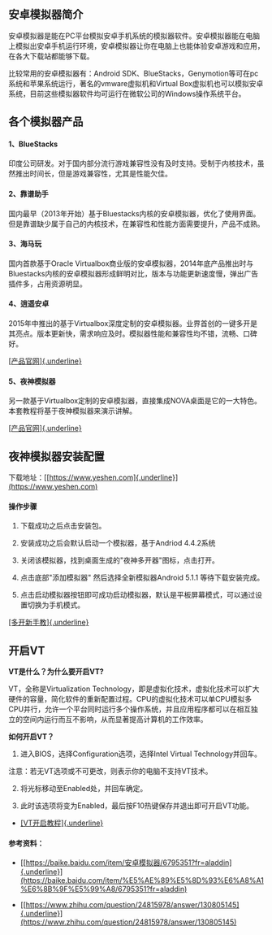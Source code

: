 安卓模拟器简介
--------------

安卓模拟器是能在PC平台模拟安卓手机系统的模拟器软件。安卓模拟器能在电脑上模拟出安卓手机运行环境，安卓模拟器让你在电脑上也能体验安卓游戏和应用，在各大下载站都能够下载。

比较常用的安卓模拟器有：Android
SDK、BlueStacks，Genymotion等可在pc系统和苹果系统运行，著名的vmware虚拟机和Virtual
Box虚拟机也可以模拟安卓系统，目前这些模拟器软件均可运行在微软公司的Windows操作系统平台。

各个模拟器产品
--------------

#### 1、BlueStacks

印度公司研发。对于国内部分流行游戏兼容性没有及时支持。受制于内核技术，虽然推出时间长，但是游戏兼容性，尤其是性能欠佳。

#### 2、靠谱助手

国内最早（2013年开始）基于Bluestacks内核的安卓模拟器，优化了使用界面。但是靠谱缺少属于自己的内核技术，在兼容性和性能方面需要提升，产品不成熟。

#### 3、海马玩

国内首款基于Oracle
Virtualbox商业版的安卓模拟器，2014年底产品推出时与Bluestacks内核的安卓模拟器形成鲜明对比，版本与功能更新速度慢，弹出广告插件多，占用资源明显。

#### 4、逍遥安卓

2015年中推出的基于Virtualbox深度定制的安卓模拟器。业界首创的一键多开是其亮点。版本更新快，需求响应及时。模拟器性能和兼容性均不错，流畅、口碑好。

[[产品官网]{.underline}](http://www.xyaz.cn)

#### 5、夜神模拟器

另一款基于Virtualbox定制的安卓模拟器，直接集成NOVA桌面是它的一大特色。本套教程将基于夜神模拟器来演示讲解。

[[产品官网]{.underline}](https://www.yeshen.com)

夜神模拟器安装配置
------------------

下载地址：[[https://www.yeshen.com]{.underline}](https://www.yeshen.com)

#### 操作步骤

1.  下载成功之后点击安装包。

2.  安装成功之后会默认启动一个模拟器，基于Andriod 4.4.2系统

3.  关闭该模拟器，找到桌面生成的"夜神多开器"图标，点击打开。

4.  点击底部"添加模拟器" 然后选择全新模拟器Android 5.1.1
    等待下载安装完成。

5.  点击启动模拟器按钮即可成功启动模拟器，默认是平板屏幕模式，可以通过设置切换为手机模式。

[[多开新手教]{.underline}](https://www.yeshen.com/faqs/H1FTiH7pZ)

开启VT
------

**VT是什么？为什么要开启VT?**

VT，全称是Virtualization
Technology，即是虚拟化技术，虚拟化技术可以扩大硬件的容量，简化软件的重新配置过程。CPU的虚拟化技术可以单CPU模拟多CPU并行，允许一个平台同时运行多个操作系统，并且应用程序都可以在相互独立的空间内运行而互不影响，从而显著提高计算机的工作效率。

**如何开启VT？**

1.  进入BIOS，选择Configuration选项，选择Intel Virtual
    Technology并回车。

注意：若无VT选项或不可更改，则表示你的电脑不支持VT技术。

2.  将光标移动至Enabled处，并回车确定。

3.  此时该选项将变为Enabled，最后按F10热键保存并退出即可开启VT功能。

-   [[VT开启教程]{.underline}](https://www.yeshen.com/faqs/SklVHWleZ)

#### 参考资料：

-   [[https://baike.baidu.com/item/安卓模拟器/6795351?fr=aladdin]{.underline}](https://baike.baidu.com/item/%E5%AE%89%E5%8D%93%E6%A8%A1%E6%8B%9F%E5%99%A8/6795351?fr=aladdin)

-   [[https://www.zhihu.com/question/24815978/answer/130805145]{.underline}](https://www.zhihu.com/question/24815978/answer/130805145)
